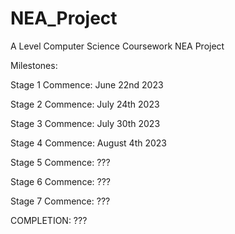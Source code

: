 # NEA_Project
A Level Computer Science Coursework NEA Project

Milestones:

Stage 1 Commence: June 22nd 2023

Stage 2 Commence: July 24th 2023

Stage 3 Commence: July 30th 2023

Stage 4 Commence: August 4th 2023

Stage 5 Commence: ???

Stage 6 Commence: ???

Stage 7 Commence: ???

COMPLETION: ???
